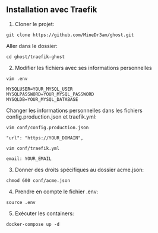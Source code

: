 
## Installation avec Traefik
1. Cloner le projet:
```
git clone https://github.com/MineDr3am/ghost.git
```
Aller dans le dossier:
```
cd ghost/traefik-ghost
```

2. Modifier les fichiers avec ses informations personnelles
```
vim .env
```
```
MYSQLUSER=YOUR_MYSQL_USER
MYSQLPASSWORD=YOUR_MYSQL_PASSWORD
MYSQLDB=YOUR_MYSQL_DATABASE
```
Changer les informations personnelles dans les fichiers config.production.json et traefik.yml:
```
vim conf/config.production.json
```
```
"url": "https://YOUR_DOMAIN",
```
```
vim conf/traefik.yml
```
```
email: YOUR_EMAIL
```
3. Donner des droits spécifiques au dossier acme.json:
```
chmod 600 conf/acme.json
```
4. Prendre en compte le fichier .env:
```
source .env
```
5. Exécuter les containers:
```
docker-compose up -d
```
